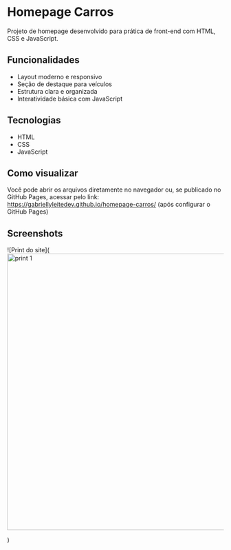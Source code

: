 # Homepage Carros

Projeto de homepage desenvolvido para prática de front-end com HTML, CSS e JavaScript.

## Funcionalidades
- Layout moderno e responsivo
- Seção de destaque para veículos
- Estrutura clara e organizada
- Interatividade básica com JavaScript

## Tecnologias
- HTML
- CSS
- JavaScript

## Como visualizar
Você pode abrir os arquivos diretamente no navegador ou, se publicado no GitHub Pages, acessar pelo link:  
https://gabriellyleitedev.github.io/homepage-carros/ (após configurar o GitHub Pages)

## Screenshots
![Print do site](<img width="1357" height="642" alt="print 1" src="https://github.com/user-attachments/assets/6d13261f-3d09-4d23-949c-626bdf8495bf" />

)
